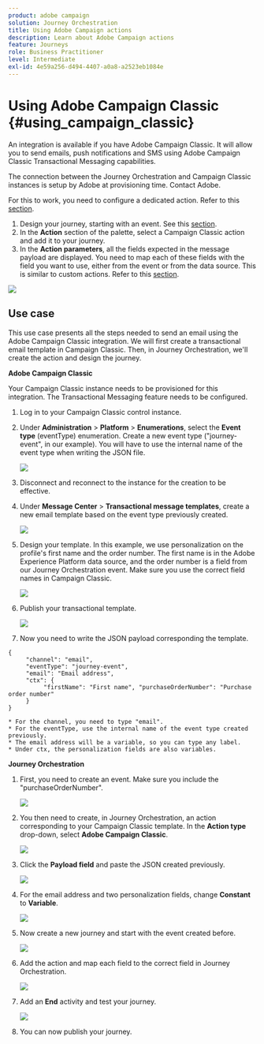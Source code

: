 ```yaml
---
product: adobe campaign
solution: Journey Orchestration
title: Using Adobe Campaign actions
description: Learn about Adobe Campaign actions
feature: Journeys
role: Business Practitioner
level: Intermediate
exl-id: 4e59a256-d494-4407-a0a8-a2523eb1084e
---
```

# Using Adobe Campaign Classic {#using_campaign_classic}

An integration is available if you have Adobe Campaign Classic. It will allow you to send emails, push notifications and SMS using Adobe Campaign Classic Transactional Messaging capabilities.

The connection between the Journey Orchestration and Campaign Classic instances is setup by Adobe at provisioning time. Contact Adobe.

For this to work, you need to configure a dedicated action. Refer to this [section](../action/acc-action.md).

1. Design your journey, starting with an event. See this [section](../building-journeys/journey.md).
1. In the **Action** section of the palette, select a Campaign Classic action and add it to your journey.
1. In the **Action parameters**, all the fields expected in the message payload are displayed. You need to map each of these fields with the field you want to use, either from the event or from the data source. This is similar to custom actions. Refer to this [section](../building-journeys/using-custom-actions.md).

![](../assets/accintegration2.png)

## Use case

This use case presents all the steps needed to send an email using the Adobe Campaign Classic integration. 
We will first create a transactional email template in Campaign Classic. Then, in Journey Orchestration, we'll create the action and design the journey.

**Adobe Campaign Classic**

Your Campaign Classic instance needs to be provisioned for this integration. The Transactional Messaging feature needs to be configured.

1. Log in to your Campaign Classic control instance. 

1. Under **Administration** > **Platform** > **Enumerations**, select the **Event type** (eventType) enumeration. Create a new event type ("journey-event", in our example). You will have to use the internal name of the event type when writing the JSON file. 

    ![](../assets/accintegration-uc-1.png)

1. Disconnect and reconnect to the instance for the creation to be effective.

1. Under **Message Center** > **Transactional message templates**, create a new email template based on the event type previously created.

    ![](../assets/accintegration-uc-2.png)

1. Design your template. In this example, we use personalization on the profile's first name and the order number. The first name is in the Adobe Experience Platform data source, and the order number is a field from our Journey Orchestration event. Make sure you use the correct field names in Campaign Classic. 

    ![](../assets/accintegration-uc-3.png)

1. Publish your transactional template.

    ![](../assets/accintegration-uc-4.png)

1. Now you need to write the JSON payload corresponding the template. 

```
{
     "channel": "email",
     "eventType": "journey-event",
     "email": "Email address",
     "ctx": {
          "firstName": "First name", "purchaseOrderNumber": "Purchase order number"
     }
}
```

    * For the channel, you need to type "email".
    * For the eventType, use the internal name of the event type created previously.
    * The email address will be a variable, so you can type any label.
    * Under ctx, the personalization fields are also variables.

**Journey Orchestration**

1. First, you need to create an event. Make sure you include the "purchaseOrderNumber".

    ![](../assets/accintegration-uc-5.png)

1. You then need to create, in Journey Orchestration, an action corresponding to your Campaign Classic template. In the **Action type** drop-down, select **Adobe Campaign Classic**. 

    ![](../assets/accintegration-uc-6.png)

1. Click the **Payload field** and paste the JSON created previously.

    ![](../assets/accintegration-uc-7.png)

1. For the email address and two personalization fields, change **Constant** to **Variable**.

    ![](../assets/accintegration-uc-8.png)

1. Now create a new journey and start with the event created before.

    ![](../assets/accintegration-uc-9.png)

1. Add the action and map each field to the correct field in Journey Orchestration. 

    ![](../assets/accintegration-uc-10.png)

1. Add an **End** activity and test your journey.

    ![](../assets/accintegration-uc-10.png)

1. You can now publish your journey.
